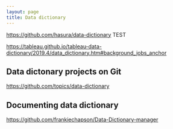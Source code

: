 ```yaml
---
layout: page
title: Data dictionary
---
```

https://github.com/hasura/data-dictionary
TEST

https://tableau.github.io/tableau-data-dictionary/2019.4/data_dictionary.htm#background_jobs_anchor

## Data dictonary projects on Git
https://github.com/topics/data-dictionary

## Documenting data dictionary
https://github.com/frankiechapson/Data-Dictionary-manager

